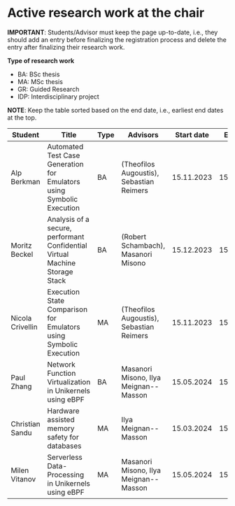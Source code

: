 # Active research work at the chair


**IMPORTANT**: Students/Advisor must keep the page up-to-date, i.e., they should add an entry before finalizing the registration process and delete the entry after finalizing their research work.

**Type of research work** 
  - BA: BSc thesis
  - MA: MSc thesis
  - GR: Guided Research
  - IDP: Interdisciplinary project

**NOTE**: Keep the table sorted based on the end date, i.e., earliest end dates at the top.

| Student            | Title                                                                                 | Type | Advisors          | Start date | End date |
| ------------------ | ------------------------------------------------------------------------------------- | ---- | ----------------- | --------------- |--------------- |
| Alp Berkman        | Automated Test Case Generation for Emulators using Symbolic Execution | BA | (Theofilos Augoustis), Sebastian Reimers | 15.11.2023 | 15.03.2024 |
| Moritz Beckel      | Analysis of a secure, performant Confidential Virtual Machine Storage Stack | BA | (Robert Schambach), Masanori Misono | 15.12.2023 | 15.04.2024 |
| Nicola Crivellin   | Execution State Comparison for Emulators using Symbolic Execution | MA | (Theofilos Augoustis), Sebastian Reimers | 15.11.2023 | 15.05.2024 |
| Paul Zhang         | Network Function Virtualization in Unikernels using eBPF | BA | Masanori Misono, Ilya Meignan--Masson | 15.05.2024 | 15.09.2024 |
| Christian Sandu    | Hardware assisted memory safety for databases | MA | Ilya Meignan--Masson | 15.03.2024 | 15.09.2024 |
| Milen Vitanov      | Serverless Data-Processing in Unikernels using eBPF  | MA | Masanori Misono, Ilya Meignan--Masson | 15.05.2024 | 15.11.2024 |

